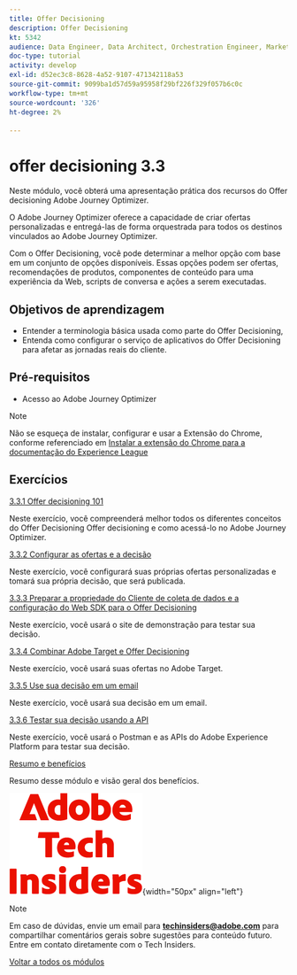 ```yaml
---
title: Offer Decisioning
description: Offer Decisioning
kt: 5342
audience: Data Engineer, Data Architect, Orchestration Engineer, Marketer
doc-type: tutorial
activity: develop
exl-id: d52ec3c8-8628-4a52-9107-471342118a53
source-git-commit: 9099ba1d57d59a95958f29bf226f329f057b6c0c
workflow-type: tm+mt
source-wordcount: '326'
ht-degree: 2%

---
```


# offer decisioning 3.3

Neste módulo, você obterá uma apresentação prática dos recursos do Offer decisioning Adobe Journey Optimizer.

O Adobe Journey Optimizer oferece a capacidade de criar ofertas personalizadas e entregá-las de forma orquestrada para todos os destinos vinculados ao Adobe Journey Optimizer.

Com o Offer Decisioning, você pode determinar a melhor opção com base em um conjunto de opções disponíveis. Essas opções podem ser ofertas, recomendações de produtos, componentes de conteúdo para uma experiência da Web, scripts de conversa e ações a serem executadas.

## Objetivos de aprendizagem

- Entender a terminologia básica usada como parte do Offer Decisioning,
- Entenda como configurar o serviço de aplicativos do Offer Decisioning para afetar as jornadas reais do cliente.

## Pré-requisitos

- Acesso ao Adobe Journey Optimizer

>[!NOTE]
>
>Não se esqueça de instalar, configurar e usar a Extensão do Chrome, conforme referenciado em [Instalar a extensão do Chrome para a documentação do Experience League](../../getting-started/gettingstarted/ex1.md)

## Exercícios

[3.3.1 Offer decisioning 101](./ex1.md)

Neste exercício, você compreenderá melhor todos os diferentes conceitos do Offer Decisioning Offer decisioning e como acessá-lo no Adobe Journey Optimizer.

[3.3.2 Configurar as ofertas e a decisão](./ex2.md)

Neste exercício, você configurará suas próprias ofertas personalizadas e tomará sua própria decisão, que será publicada.

[3.3.3 Preparar a propriedade do Cliente de coleta de dados e a configuração do Web SDK para o Offer Decisioning](./ex3.md)

Neste exercício, você usará o site de demonstração para testar sua decisão.

[3.3.4 Combinar Adobe Target e Offer Decisioning](./ex4.md)

Neste exercício, você usará suas ofertas no Adobe Target.

[3.3.5 Use sua decisão em um email](./ex5.md)

Neste exercício, você usará sua decisão em um email.

[3.3.6 Testar sua decisão usando a API](./ex6.md)

Neste exercício, você usará o Postman e as APIs do Adobe Experience Platform para testar sua decisão.

[Resumo e benefícios](./summary.md)

Resumo desse módulo e visão geral dos benefícios.

![Informantes técnicos](./../../../assets/images/techinsiders.png){width="50px" align="left"}

>[!NOTE]
>
>Em caso de dúvidas, envie um email para **techinsiders@adobe.com** para compartilhar comentários gerais sobre sugestões para conteúdo futuro. Entre em contato diretamente com o Tech Insiders.

[Voltar a todos os módulos](../../../overview.md)
